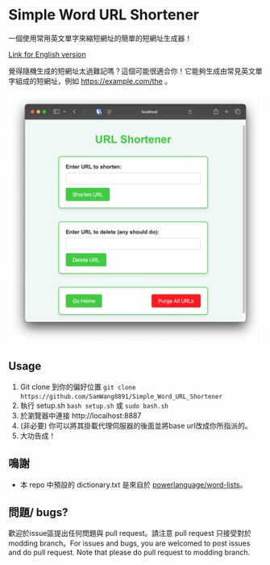 # Simple Word URL Shortener

一個使用常用英文單字來縮短網址的簡單的短網址生成器！

[Link for English version](README.md)

覺得隨機生成的短網址太過難記嗎？這個可能很適合你！它能夠生成由常見英文單字組成的短網址，例如 https://example.com/the 。

![display1](images/display1.png)

## Usage

1. Git clone 到你的偏好位置
   `git clone https://github.com/SamWang8891/Simple_Word_URL_Shortener`
2. 執行 setup.sh
   `bash setup.sh` 或 `sudo bash.sh`
3. 於瀏覽器中連接 http://localhost:8887
4. (非必要) 你可以將其掛載代理伺服器的後面並將base url改成你所指派的。
5. 大功告成！

## 鳴謝

* 本 repo 中預設的 dictionary.txt 是來自於 [powerlanguage/word-lists](https://github.com/powerlanguage/word-lists/tree/master)。

## 問題/ bugs?

歡迎於issue區提出任何問題與 pull request。請注意 pull request 只接受對於 modding branch。For issues and bugs, you are welcomed to post issues and do pull request. Note that please do pull request to modding branch.
